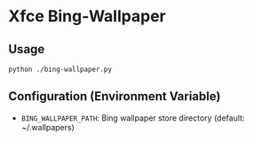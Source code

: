 # Xfce Bing-Wallpaper

## Usage

`python ./bing-wallpaper.py`

## Configuration (Environment Variable)

* `BING_WALLPAPER_PATH`: Bing wallpaper store directory (default: ~/.wallpapers)
